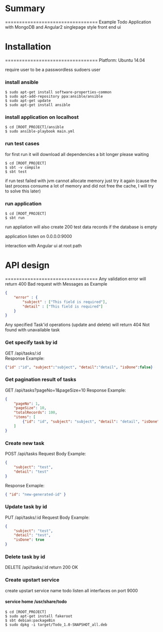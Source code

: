 # Summary
=================================
Example Todo Application with MongoDB and Angular2 singlepage style front end ui

# Installation
=================================
Platform: Ubuntu 14.04

require user to be a passwordless sudoers user

### install ansible
```
$ sudo apt-get install software-properties-common
$ sudo apt-add-repository ppa:ansible/ansible
$ sudo apt-get update
$ sudo apt-get install ansible
```

### install application on localhost
```
$ cd [ROOT_PROJECT]/ansible
$ sudo ansible-playbook main.yml
```

### run test cases 
for first run it will download all dependencies a bit longer please waiting
```
$ cd [ROOT_PROJECT]
$ sbt -v compile
$ sbt test
```
if run test failed with jvm cannot allocate memory just try it again (cause the last process consume a lot of memory and did not free the cache, I will try to solve this later)


### run application
```
$ cd [ROOT_PROJECT]
$ sbt run
```
run appliation will also create 200 test data records if the database is empty 

application listen on 0.0.0.0:9000

interaction with Angular ui at root path

# API design
=================================
Any validation error will return 400 Bad request with Messages as Example
```json
{
	"error" : {
		"subject" : ["This field is required"],
		"detail" : ["This field is required"]
	}
}
```
Any specified Task'id operations (update and delete) will return 404 Not found with unavailable task

### Get specify task by id

GET /api/tasks/:id	 
Response Example:
```json
{"id" :"id", "subject":"subject", "detail":"detail", "isDone":false}
```

###  Get pagination result of tasks

GET /api/tasks?pageNo=1&pageSize=10
Response Example:
```json
{
	"pageNo": 1,
	"pageSize": 10,
	"totalRecords": 100,
	"items": [
		{"id": "id", "subject": "subject", "detail": "detail", "isDone": false }
	]
}
```

###  Create new task

POST  /api/tasks
Request Body Example:
```json
{
	"subject": "test",
	"detail": "test"
}
```
Response Exmaple:
```json
{ "id": "new-generated-id" }
```

###  Update task by id

PUT	/api/tasks/:id
Request Body Example:
```json
{
	"subject": "test",
	"detail": "test",
	"isDone": true
}
```

###  Delete task by id
DELETE	/api/tasks/:id
return 200 OK

### Create upstart service
create upstart service name todo listen all interfaces on port 9000
#### service home /usr/share/todo

```
$ cd [ROOT_PROJECT]
$ sudo apt-get install fakeroot
$ sbt debian:packageBin
$ sudo dpkg -i target/Todo_1.0-SNAPSHOT_all.deb
```
	
